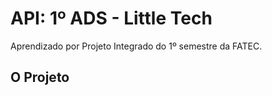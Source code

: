 # API: 1º ADS - Little Tech

Aprendizado por Projeto Integrado do 1º semestre da FATEC.
<br>
<h2> O Projeto</h2>

